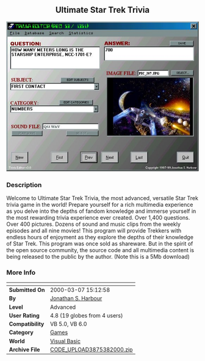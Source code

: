 ﻿<div align="center">

## Ultimate Star Trek Trivia

<img src="PIC2000371624398884.jpg">
</div>

### Description

Welcome to Ultimate Star Trek Trivia, the most advanced, versatile Star Trek trivia game in the world! Prepare yourself for a rich multimedia experience as you delve into the depths of fandom knowledge and immerse yourself in the most rewarding trivia experience ever created. Over 1,400 questions. Over 400 pictures. Dozens of sound and music clips from the weekly episodes and all nine movies! This program will provide Trekkers with endless hours of enjoyment as they explore the depths of their knowledge of Star Trek. This program was once sold as shareware. But in the spirit of the open source community, the source code and all multimedia content is being released to the public by the author. (Note this is a 5Mb download)
 
### More Info
 


<span>             |<span>
---                |---
**Submitted On**   |2000-03-07 15:12:58
**By**             |[Jonathan S\. Harbour](https://github.com/Planet-Source-Code/PSCIndex/blob/master/ByAuthor/jonathan-s-harbour.md)
**Level**          |Advanced
**User Rating**    |4.8 (19 globes from 4 users)
**Compatibility**  |VB 5\.0, VB 6\.0
**Category**       |[Games](https://github.com/Planet-Source-Code/PSCIndex/blob/master/ByCategory/games__1-38.md)
**World**          |[Visual Basic](https://github.com/Planet-Source-Code/PSCIndex/blob/master/ByWorld/visual-basic.md)
**Archive File**   |[CODE\_UPLOAD3875382000\.zip](https://github.com/Planet-Source-Code/jonathan-s-harbour-ultimate-star-trek-trivia__1-6471/archive/master.zip)








